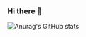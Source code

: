 ### Hi there 👋

![Anurag's GitHub stats](https://github-readme-stats.vercel.app/api?username=w31c0&show_icons=true&theme=radical)
